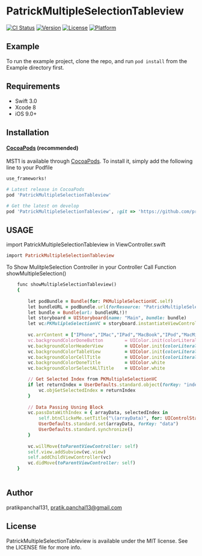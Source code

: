 # PatrickMultipleSelectionTableview

[![CI Status](http://img.shields.io/travis/pratikpanchal131/PatrickMultipleSelectionTableview.svg?style=flat)](https://travis-ci.org/pratikpanchal131/PatrickMultipleSelectionTableview)
[![Version](https://img.shields.io/cocoapods/v/PatrickMultipleSelectionTableview.svg?style=flat)](http://cocoapods.org/pods/PatrickMultipleSelectionTableview)
[![License](https://img.shields.io/cocoapods/l/PatrickMultipleSelectionTableview.svg?style=flat)](http://cocoapods.org/pods/PatrickMultipleSelectionTableview)
[![Platform](https://img.shields.io/cocoapods/p/PatrickMultipleSelectionTableview.svg?style=flat)](http://cocoapods.org/pods/PatrickMultipleSelectionTableview)

## Example

To run the example project, clone the repo, and run `pod install` from the Example directory first.

## Requirements

* Swift 3.0
* Xcode 8
* iOS 9.0+

## Installation

#### [CocoaPods](http://cocoapods.org) (recommended)

MST1 is available through [CocoaPods](http://cocoapods.org). To install
it, simply add the following line to your Podfile

````ruby
use_frameworks!

# Latest release in CocoaPods
pod 'PatrickMultipleSelectionTableview'

# Get the latest on develop
pod 'PatrickMultipleSelectionTableview', :git => 'https://github.com/pratikpanchal13/PatrickMultipleSelectionTableview.git'
````


## USAGE

import PatrickMultipleSelectionTableview in ViewController.swift

````ruby   
import PatrickMultipleSelectionTableview
````

To Show MulitpleSelection Controller in your Controller Call Function showMultipleSelection()
````ruby
    func showMultipleSelectionTableview()
    {
        
        let podBundle = Bundle(for: PKMulipleSelectionVC.self)
        let bundleURL = podBundle.url(forResource: "PatrickMultipleSelectionTableview", withExtension: "bundle")
        let bundle = Bundle(url: bundleURL!)!
        let storyboard = UIStoryboard(name: "Main", bundle: bundle)
        let vc:PKMulipleSelectionVC = storyboard.instantiateViewController(withIdentifier: "PKMulipleSelectionVC") as! PKMulipleSelectionVC
        
        vc.arrContent = ["IPhone","IMac","IPad","MacBook","IPod","MacMini","Apple TV"]  // Pass Array Data
        vc.backgroundColorDoneButton        = UIColor.init(colorLiteralRed: 87.0/255.0, green: 188.0/255.0, blue: 100.0/255.0, alpha: 1.0)
        vc.backgroundColorHeaderView        = UIColor.init(colorLiteralRed: 76.0/255.0, green: 82.0/255.0, blue: 83.0/255.0, alpha: 1.0)
        vc.backgroundColorTableView         = UIColor.init(colorLiteralRed: 59.0/255.0, green: 65.0/255.0, blue: 66.0/255.0, alpha: 1.0)
        vc.backgroundColorCellTitle         = UIColor.init(colorLiteralRed: 87.0/255.0, green: 188.0/255.0, blue: 100.0/255.0, alpha: 1.0)
        vc.backgroundColorDoneTitle         = UIColor.white
        vc.backgroundColorSelectALlTitle    = UIColor.white

        // Get Selected Index from PKMultipleSelectionVC
        if let returnIndex = UserDefaults.standard.object(forKey: "indexPath") as? [Int] {
            vc.objGetSelectedIndex = returnIndex
        }
        
        // Data Passing Usning Block
        vc.passDataWithIndex = { arrayData, selectedIndex in
            self.btnClickeMe.setTitle("\(arrayData)", for: UIControlState.normal)
            UserDefaults.standard.set(arrayData, forKey: "data")
            UserDefaults.standard.synchronize()
        }
        
        vc.willMove(toParentViewController: self)
        self.view.addSubview(vc.view)
        self.addChildViewController(vc)
        vc.didMove(toParentViewController: self)
    }
    
````

## Author

pratikpanchal131, pratik.panchal13@gmail.com

## License

PatrickMultipleSelectionTableview is available under the MIT license. See the LICENSE file for more info.

